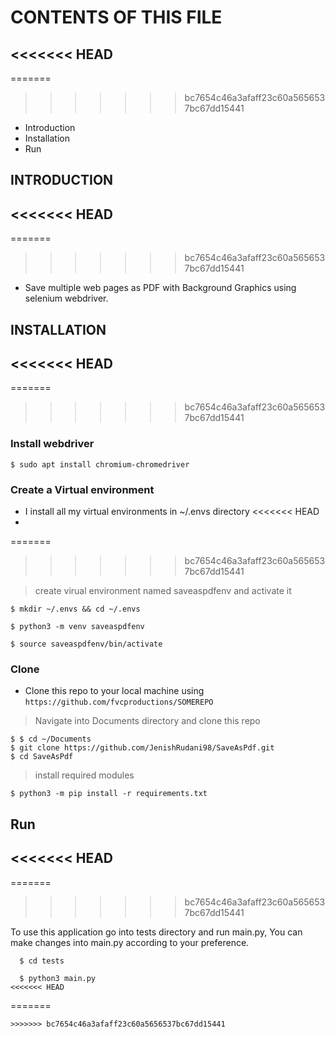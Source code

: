 # CONTENTS OF THIS FILE
<<<<<<< HEAD
-----------------------
=======
>>>>>>> bc7654c46a3afaff23c60a5656537bc67dd15441

- Introduction
- Installation
- Run


## INTRODUCTION
<<<<<<< HEAD
---------------
=======
>>>>>>> bc7654c46a3afaff23c60a5656537bc67dd15441

- Save multiple web pages as PDF with Background Graphics using selenium webdriver.


## INSTALLATION
<<<<<<< HEAD
---------------
=======
>>>>>>> bc7654c46a3afaff23c60a5656537bc67dd15441

### Install webdriver

```shell
$ sudo apt install chromium-chromedriver
```

### Create a Virtual environment

- I install all my virtual environments in ~/.envs directory
<<<<<<< HEAD
- 
=======

>>>>>>> bc7654c46a3afaff23c60a5656537bc67dd15441

> create virual environment named saveaspdfenv and activate it

```shell
$ mkdir ~/.envs && cd ~/.envs 

$ python3 -m venv saveaspdfenv

$ source saveaspdfenv/bin/activate

```

### Clone

- Clone this repo to your local machine using `https://github.com/fvcproductions/SOMEREPO`

> Navigate into Documents directory and clone this repo
```shell
$ $ cd ~/Documents
$ git clone https://github.com/JenishRudani98/SaveAsPdf.git
$ cd SaveAsPdf
```
> install required modules 

```shell
$ python3 -m pip install -r requirements.txt
```



## Run
<<<<<<< HEAD
----------------
=======
>>>>>>> bc7654c46a3afaff23c60a5656537bc67dd15441

To use this application go into tests directory and run main.py, You can make changes into main.py according to your preference.

```shell
  $ cd tests

  $ python3 main.py
<<<<<<< HEAD
```
=======
```
>>>>>>> bc7654c46a3afaff23c60a5656537bc67dd15441
